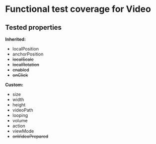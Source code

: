 # Functional test coverage for Video

## Tested properties

**Inherited:**
- localPosition
- anchorPosition
- ~~localScale~~
- ~~localRotation~~
- ~~enabled~~
- ~~onClick~~

**Custom:**
- size
- width
- height
- videoPath
- looping
- volume
- action
- viewMode
- ~~onVideoPrepared~~
